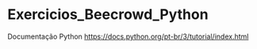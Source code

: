 # Exercicios_Beecrowd_Python

Documentação Python
https://docs.python.org/pt-br/3/tutorial/index.html
